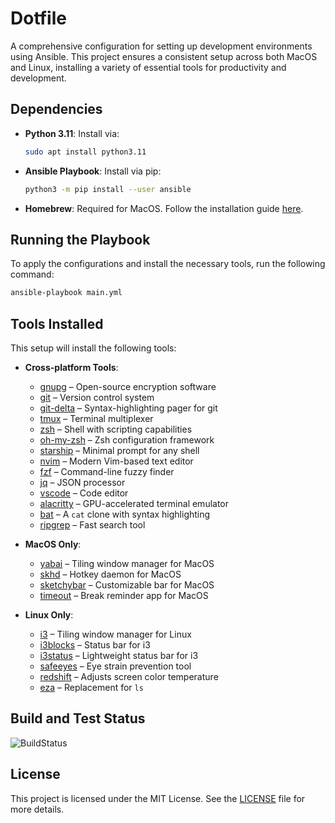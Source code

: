 # Dotfile

A comprehensive configuration for setting up development environments using Ansible. This project ensures a consistent setup across both MacOS and Linux, installing a variety of essential tools for productivity and development.

## Dependencies

- **Python 3.11**: Install via:
    ```bash
    sudo apt install python3.11
    ```
- **Ansible Playbook**: Install via pip:
    ```bash
    python3 -m pip install --user ansible
    ```
- **Homebrew**: Required for MacOS. Follow the installation guide [here](https://brew.sh/).

## Running the Playbook

To apply the configurations and install the necessary tools, run the following command:

```bash
ansible-playbook main.yml
```

## Tools Installed

This setup will install the following tools:

- **Cross-platform Tools**:
  - [gnupg](https://gnupg.org/) – Open-source encryption software
  - [git](https://git-scm.com/) – Version control system
  - [git-delta](https://github.com/dandavison/delta) – Syntax-highlighting pager for git
  - [tmux](https://github.com/tmux/tmux) – Terminal multiplexer
  - [zsh](https://www.zsh.org/) – Shell with scripting capabilities
  - [oh-my-zsh](https://ohmyz.sh/) – Zsh configuration framework
  - [starship](https://starship.rs/) – Minimal prompt for any shell
  - [nvim](https://neovim.io/) – Modern Vim-based text editor
  - [fzf](https://github.com/junegunn/fzf) – Command-line fuzzy finder
  - [jq](https://jqlang.github.io/jq/) – JSON processor
  - [vscode](https://code.visualstudio.com/) – Code editor
  - [alacritty](https://github.com/alacritty/alacritty) – GPU-accelerated terminal emulator
  - [bat](https://github.com/sharkdp/bat) – A `cat` clone with syntax highlighting
  - [ripgrep](https://github.com/BurntSushi/ripgrep) – Fast search tool
  
- **MacOS Only**:
  - [yabai](https://github.com/koekeishiya/yabai) – Tiling window manager for MacOS
  - [skhd](https://github.com/koekeishiya/skhd) – Hotkey daemon for MacOS
  - [sketchybar](https://github.com/FelixKratz/SketchyBar) – Customizable bar for MacOS
  - [timeout](https://apps.apple.com/us/app/time-out-break-reminders/id402592703?mt=12) – Break reminder app for MacOS

- **Linux Only**:
  - [i3](https://i3wm.org/) – Tiling window manager for Linux
  - [i3blocks](https://github.com/vivien/i3blocks) – Status bar for i3
  - [i3status](https://github.com/i3/i3status) – Lightweight status bar for i3
  - [safeeyes](https://slgobinath.github.io/SafeEyes/) – Eye strain prevention tool
  - [redshift](https://github.com/jonls/redshift) – Adjusts screen color temperature
  - [eza](eza.rocks) – Replacement for `ls`

## Build and Test Status

![BuildStatus](https://github.com/shubham399/new-dotfiles/actions/workflows/test.yml/badge.svg)

## License

This project is licensed under the MIT License. See the [LICENSE](LICENSE) file for more details.
